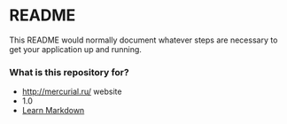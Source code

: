# README #

This README would normally document whatever steps are necessary to get your application up and running.

### What is this repository for? ###

* http://mercurial.ru/ website
* 1.0
* [Learn Markdown](https://bitbucket.org/tutorials/markdowndemo)
